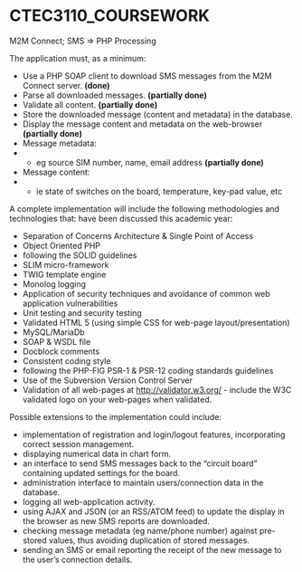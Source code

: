 # CTEC3110_COURSEWORK 
M2M Connect; SMS => PHP Processing

The application must, as a minimum:
- Use a PHP SOAP client to download SMS messages from the M2M Connect server. **(done)**
- Parse all downloaded messages. **(partially done)**
- Validate all content. **(partially done)**
- Store the downloaded message (content and metadata) in the database. 
- Display the message content and metadata on the web-browser **(partially done)**
- Message metadata:
- - eg source SIM number, name, email address **(partially done)**
- Message content:
- - ie state of switches on the board, temperature, key-pad value, etc

A complete implementation will include the following methodologies and technologies that: have been discussed this academic year: 
- Separation of Concerns Architecture & Single Point of Access
- Object Oriented PHP
- following the SOLID guidelines
- SLIM micro-framework
- TWIG template engine
- Monolog logging
-  Application of security techniques and avoidance of common web application
vulnerabilities
- Unit testing and security testing
- Validated HTML 5 (using simple CSS for web-page layout/presentation)
- MySQL/MariaDb
- SOAP & WSDL file
- Docblock comments
- Consistent coding style
- following the PHP-FIG PSR-1 & PSR-12 coding standards guidelines
- Use of the Subversion Version Control Server
- Validation of all web-pages at http://validator.w3.org/ - include the W3C validated
logo on your web-pages when validated.

Possible extensions to the implementation could include:

- implementation of registration and login/logout features, incorporating correct session
management.
- displaying numerical data in chart form.
- an interface to send SMS messages back to the “circuit board” containing updated
settings for the board.
- administration interface to maintain users/connection data in the database.
- logging all web-application activity.
- using AJAX and JSON (or an RSS/ATOM feed) to update the display in the browser
as new SMS reports are downloaded.
- checking message metadata (eg name/phone number) against pre-stored values, thus
avoiding duplication of stored messages.
- sending an SMS or email reporting the receipt of the new message to the user’s
connection details.
